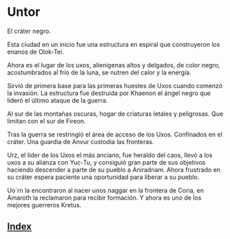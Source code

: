 # Untor

El cráter negro.

Esta ciudad en un inicio fue una estructura en espiral  que construyeron los enanos de Olok-Tei.

Ahora es el lugar de los uxos, alienígenas  altos y delgados, de color negro, acostumbrados al frío de la luna, se nutren del calor y la energía.

Sirvió de primera base para las primeras huestes de Uxos cuando comenzó la invasión. La estructura fue destruida por Khaenon el ángel negro que lideró el último ataque de la guerra.

Al sur de las montañas oscuras, hogar de criaturas letales y peligrosas. Que limitan con el sur de Fireon.

Tras la guerra se restringió el área de acceso de los Uxos. Confinados en el cráter. Una guardia de Anvur custodia las fronteras.

Urz, el líder de los Uxos el más anciano, fue heraldo del caos, llevó a los uxos a su alianza con Yuc-Tu, y consiguió gran parte de sus objetivos haciendo descender a parte de su pueblo a Aniradnam. Ahora frustrado en su cráter espera paciente una oportunidad para liberar a su pueblo.

Uo`rn la encontraron al nacer unos naggar en la frontera de Coria, en Amaroth la reclamaron para recibir formación. Y ahora es uno de los mejores guerreros Kretus.

## [Index](../README.md)